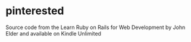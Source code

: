 # pinterested
Source code from the Learn Ruby on Rails for Web Development by John Elder and available on Kindle Unlimited
